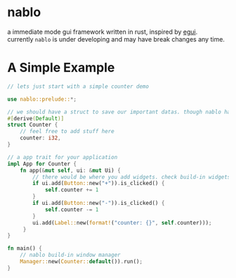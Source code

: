 # nablo
a immediate mode gui framework written in rust, inspired by [egui](https://crates.io/crates/egui).    
currently `nablo` is under developing and may have break changes any time.    

# A Simple Example
```rust
// lets just start with a simple counter demo

use nablo::prelude::*;

// we should have a struct to save our important datas. though nablo has own memeory, but it isnt designed for long-time storge.
#[derive(Default)]
struct Counter {
    // feel free to add stuff here
    counter: i32,
}

// a app trait for your application
impl App for Counter {
    fn app(&mut self, ui: &mut Ui) {
        // there would be where you add widgets. check build-in widgets in widgets module.
        if ui.add(Button::new("+")).is_clicked() {
            self.counter += 1
        }
        if ui.add(Button::new("-")).is_clicked() {
            self.counter -= 1
        }
        ui.add(Label::new(format!("counter: {}", self.counter)));
     }
} 

fn main() {
    // nablo build-in window manager
    Manager::new(Counter::default()).run();
}
```
